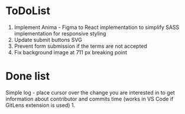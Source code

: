 # ToDoList
1. Implement Anima - Figma to React implementation to simplify SASS implementation for responsive styling
2. Update submit buttons SVG
3. Prevent form submission if the terms are not accepted
4. Fix background image at 711 px breaking point

# Done list
Simple log - place cursor over the change you are interested in to get information about contributor and commits time (works in VS Code if GitLens extension is used)
1.